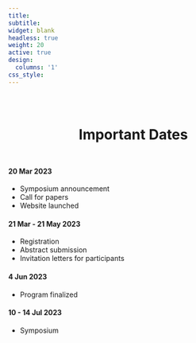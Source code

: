 ```yaml
---
title:
subtitle:
widget: blank
headless: true
weight: 20
active: true
design:
  columns: '1'
css_style: 
---
```

<h1 style="text-align: center; margin-bottom: 3rem; margin-top: 5rem;">Important Dates</h1>

<div class="row">
        <div class="col-sm mt-3">
                <div class="card py-0">
                        <h4 class="card-header text-center text-white">
                                20 Mar 2023
                        </h4>
                                <div class="card-body">
                                        <p class="card-title">
                                                <ul>
                                                        <li>Symposium announcement</li>
                                                        <li>Call for papers</li>
                                                        <li>Website launched</li>
                                                </ul>
                                        </p>
                                </div>
                </div>
        </div>
        <div class="col-sm mt-3">
                <div class="card">
                        <h4 class="card-header text-center text-white">
                                21 Mar  - 21 May 2023
                        </h4>
                                <div class="card-body">
                                        <p class="card-title">
                                                <ul>
                                                        <li>Registration</li>
                                                        <li>Abstract submission</li>
                                                        <li>Invitation letters for participants</li>
                                                </ul>
                                        </p>
                                </div>
                </div>
        </div>
        <div class="col-sm mt-3">
                <div class="card">
                        <h4 class="card-header text-center text-white">
                                4 Jun 2023
                        </h4>
                                <div class="card-body">
                                        <p class="card-title">
                                                <ul>
                                                        <li>Program finalized</li>
                                                </ul>
                                        </p>
                                </div>
                </div>
        </div>
        <div class="col-sm mt-3">
                <div class="card">
                        <h4 class="card-header text-center text-white">
                                10 - 14 Jul 2023
                        </h4>
                                <div class="card-body">
                                        <p class="card-title">
                                                <ul>        
                                                        <li>Symposium</li>
                                                </ul>
                                        </p>
                                </div>
                </div>
        </div>
</div>